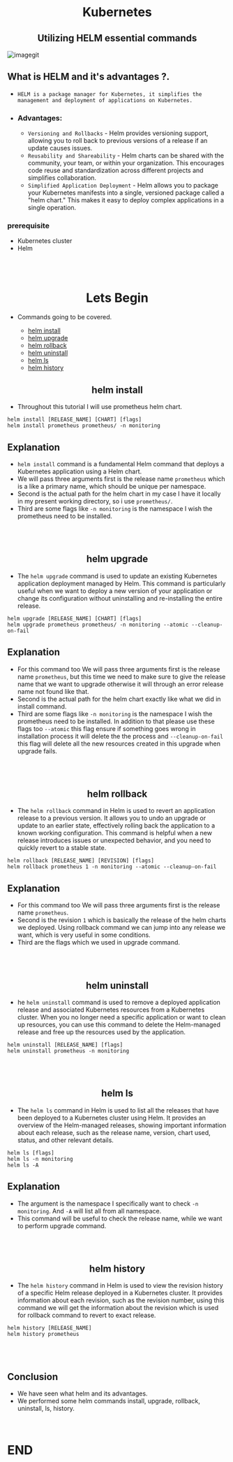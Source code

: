<h1 align="center"> Kubernetes </h1>
<h2 align="center"> Utilizing HELM essential commands </h2>

![imagegit](https://github.com/shankar439/Images/assets/70714976/3f46be90-a0a6-48e1-89e7-efc99734b989)

## What is HELM and it's advantages ?. 

  - `HELM is a package manager for Kubernetes, it simplifies the management and deployment of applications on Kubernetes. `
  - ### Advantages:
    - `Versioning and Rollbacks` - Helm provides versioning support, allowing you to roll back to previous versions of a release if an update causes issues.
    - `Reusability and Shareability` - Helm charts can be shared with the community, your team, or within your organization. This encourages code reuse and standardization across different projects and simplifies collaboration.
    - `Simplified Application Deployment` - Helm allows you to package your Kubernetes manifests into a single, versioned package called a "helm chart." This makes it easy to deploy complex applications in a single operation.

### prerequisite
  - Kubernetes cluster
  - Helm 
  
<br>
<br>



<h1 align="center">Lets Begin </h1>

- Commands going to be covered.

    - [helm install](https://helm.sh/docs/helm/helm_install/)
    - [helm upgrade](https://helm.sh/docs/helm/helm_upgrade/)
    - [helm rollback](https://helm.sh/docs/helm/helm_rollback/)
    - [helm uninstall](https://helm.sh/docs/helm/helm_uninstall/)
    - [helm ls](https://helm.sh/docs/helm/helm_list/)
    - [helm history](https://helm.sh/docs/helm/helm_history/)




<h2 align="center">helm install</h2>

- Throughout this tutorial I will use prometheus helm chart.

```
helm install [RELEASE_NAME] [CHART] [flags]
helm install prometheus prometheus/ -n monitoring
```

## Explanation

- `helm install` command is a fundamental Helm command that deploys a Kubernetes application using a Helm chart.
- We will pass three arguments first is the release name `prometheus` which is a like a primary name, which should be unique per namespace.
- Second is the actual path for the helm chart in my case I have it locally in my present working directory, so i use `prometheus/`.
- Third are some flags like `-n monitoring` is the namespace I wish the prometheus need to be installed.


<br>
<br>




<h2 align="center">helm upgrade</h2>

- The `helm upgrade` command is used to update an existing Kubernetes application deployment managed by Helm. This command is particularly useful when we want to deploy a new version of your application or change its configuration without uninstalling and re-installing the entire release.

```
helm upgrade [RELEASE_NAME] [CHART] [flags]
helm upgrade prometheus prometheus/ -n monitoring --atomic --cleanup-on-fail
```

## Explanation

- For this command too We will pass three arguments first is the release name `prometheus`, but this time we need to make sure to give the release name that we want to upgrade otherwise it will through an error release name not found like that.
- Second is the actual path for the helm chart exactly like what we did in install command.
- Third are some flags like `-n monitoring` is the namespace I wish the prometheus need to be installed. In addition to that please use these flags too `--atomic` this flag ensure if something goes wrong in installation process it will delete the the process and `--cleanup-on-fail` this flag will delete all the new resources created in this upgrade when upgrade fails.


<br>
<br>




<h2 align="center">helm rollback</h2>

- The `helm rollback` command in Helm is used to revert an application release to a previous version. It allows you to undo an upgrade or update to an earlier state, effectively rolling back the application to a known working configuration. This command is helpful when a new release introduces issues or unexpected behavior, and you need to quickly revert to a stable state.

```
helm rollback [RELEASE_NAME] [REVISION] [flags]
helm rollback prometheus 1 -n monitoring --atomic --cleanup-on-fail
```

## Explanation

- For this command too We will pass three arguments first is the release name `prometheus`.
- Second is the revision `1` which is basically the release of the helm charts we deployed. Using rollback command we can jump into any release we want, which is very useful in some conditions.
- Third are the flags which we used in upgrade command.


<br>
<br>




<h2 align="center">helm uninstall</h2>

- he `helm uninstall` command is used to remove a deployed application release and associated Kubernetes resources from a Kubernetes cluster. When you no longer need a specific application or want to clean up resources, you can use this command to delete the Helm-managed release and free up the resources used by the application.

```
helm uninstall [RELEASE_NAME] [flags]
helm uninstall prometheus -n monitoring
```

<br>
<br>



<h2 align="center">helm ls</h2>

- The `helm ls` command in Helm is used to list all the releases that have been deployed to a Kubernetes cluster using Helm. It provides an overview of the Helm-managed releases, showing important information about each release, such as the release name, version, chart used, status, and other relevant details.

```
helm ls [flags]
helm ls -n monitoring
helm ls -A
```

## Explanation

- The argument is the namespace I specifically want to check `-n monitoring`. And `-A` will list all from all namespace.
- This command will be useful to check the release name, while we want to perform upgrade command.

<br>
<br>




<h2 align="center">helm history</h2>

- The `helm history` command in Helm is used to view the revision history of a specific Helm release deployed in a Kubernetes cluster. It provides information about each revision, such as the revision number, using this command we will get the information about the revision which is used for rollback command to revert to exact release.

```
helm history [RELEASE_NAME]
helm history prometheus
```

<br>
<br>



## Conclusion

- We have seen what helm and its advantages.
- We performed some helm commands install, upgrade,  rollback, uninstall, ls, history.


<br>

# END